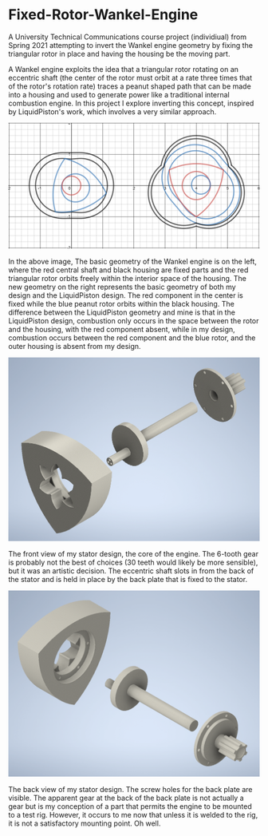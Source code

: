 # Fixed-Rotor-Wankel-Engine
A University Technical Communications course project (individiual) from Spring 2021 attempting to invert the Wankel engine geometry by fixing the triangular rotor in place and having the housing be the moving part.

A Wankel engine exploits the idea that a triangular rotor rotating on an eccentric shaft (the center of the rotor must orbit at a rate three times that of the rotor's rotation rate) traces a peanut shaped path that can be made into a housing and used to generate power like a traditional internal combustion engine. In this project I explore inverting this concept, inspired by LiquidPiston's work, which involves a very similar approach.


![A visual comparison of the basic geometry of a Wankel engine (left) and the new geometry (right) where the central red shape is stationary, the blue component is a single moving part, and the black component bounds the space required for the rotor to move freely.](/Pictures/Wankel%20vs%20Fixed%20Rotor.PNG)

In the above image, The basic geometry of the Wankel engine is on the left, where the red central shaft and black housing are fixed parts and the red triangular rotor orbits freely within the interior space of the housing. The new geometry on the right represents the basic geometry of both my design and the LiquidPiston design. The red component in the center is fixed while the blue peanut rotor orbits within the black housing. The difference between the LiquidPiston geometry and mine is that in the LiquidPiston design, combustion only occurs in the space between the rotor and the housing, with the red component absent,  while in my design, combustion occurs between the red component and the blue rotor, and the outer housing is absent from my design.


![The front view of my stator design, the core of the engine.](/Pictures/v2_0_2_Stator%20Assembly%20front%20side.PNG)

The front view of my stator design, the core of the engine. The 6-tooth gear is probably not the best of choices (30 teeth would likely be more sensible), but it was an artistic decision. The eccentric shaft slots in from the back of the stator and is held in place by the back plate that is fixed to the stator.


![The back view of my stator design.](/Pictures/v2_0_2_Stator%20Assembly%20back%20side.PNG)

The back view of my stator design. The screw holes for the back plate are visible. The apparent gear at the back of the back plate is not actually a gear but is my conception of a part that permits the engine to be mounted to a test rig. However, it occurs to me now that unless it is welded to the rig, it is not a satisfactory mounting point. Oh well.
